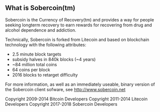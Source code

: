 

What is Sobercoin(tm)
----------------

Sobercoin is the Currency of Recovery(tm) and provides a way for people seeking longterm recovery to earn rewards for recovering from drug and alcohol dependence and addiction.

Technically, Sobercoin is forked from Litecoin and based on blockchain technology with the following attributes:

 - 2.5 minute block targets
 - subsidy halves in 840k blocks (~4 years)
 - ~84 million total coins
 - 64 coins per block
 - 2016 blocks to retarget difficulty

For more information, as well as an immediately useable, binary version of
the Sobercoin client sofware, see http://www.sobercoin.net

Copyright 2009-2014 Bitcoin Developers
Copyright 2011-2014 Litecoin Developers
Copyright 2017-2018 Sobercoin Developers



